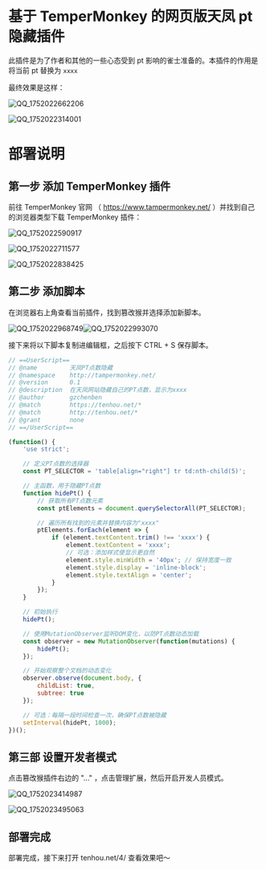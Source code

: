 # 基于 TemperMonkey 的网页版天凤 pt 隐藏插件

此插件是为了作者和其他的一些心态受到 pt 影响的雀士准备的。本插件的作用是将当前 pt 替换为 `xxxx`

最终效果是这样：

![QQ_1752022662206](./assets/QQ_1752022662206.png)

![QQ_1752022314001](./assets/QQ_1752022314001.png)

# 部署说明

## 第一步 添加 TemperMonkey 插件

前往 TemperMonkey 官网 （ https://www.tampermonkey.net/ ）并找到自己的浏览器类型下载 TemperMonkey 插件：

![QQ_1752022590917](./assets/QQ_1752022590917.png)

![QQ_1752022711577](./assets/QQ_1752022711577.png)

![QQ_1752022838425](./assets/QQ_1752022838425.png)

## 第二步 添加脚本

在浏览器右上角查看当前插件，找到篡改猴并选择添加新脚本。

![QQ_1752022968749](./assets/QQ_1752022968749.png)![QQ_1752022993070](./assets/QQ_1752022993070.png)

接下来将以下脚本复制进编辑框，之后按下 CTRL + S 保存脚本。

```javascript
// ==UserScript==
// @name         天凤PT点数隐藏
// @namespace    http://tampermonkey.net/
// @version      0.1
// @description  在天凤网站隐藏自己的PT点数，显示为xxxx
// @author       gzchenben
// @match        https://tenhou.net/*
// @match        http://tenhou.net/*
// @grant        none
// ==/UserScript==

(function() {
    'use strict';

    // 定义PT点数的选择器
    const PT_SELECTOR = 'table[align="right"] tr td:nth-child(5)';

    // 主函数，用于隐藏PT点数
    function hidePt() {
        // 获取所有PT点数元素
        const ptElements = document.querySelectorAll(PT_SELECTOR);

        // 遍历所有找到的元素并替换内容为"xxxx"
        ptElements.forEach(element => {
            if (element.textContent.trim() !== 'xxxx') {
                element.textContent = 'xxxx';
                // 可选：添加样式使显示更自然
                element.style.minWidth = '40px'; // 保持宽度一致
                element.style.display = 'inline-block';
                element.style.textAlign = 'center';
            }
        });
    }

    // 初始执行
    hidePt();

    // 使用MutationObserver监听DOM变化，以防PT点数动态加载
    const observer = new MutationObserver(function(mutations) {
        hidePt();
    });

    // 开始观察整个文档的动态变化
    observer.observe(document.body, {
        childList: true,
        subtree: true
    });

    // 可选：每隔一段时间检查一次，确保PT点数被隐藏
    setInterval(hidePt, 1000);
})();
```

## 第三部 设置开发者模式

点击篡改猴插件右边的 "..." ，点击管理扩展，然后开启开发人员模式。

![QQ_1752023414987](./assets/QQ_1752023414987.png)

![QQ_1752023495063](./assets/QQ_1752023495063.png)

## 部署完成

部署完成，接下来打开 tenhou.net/4/ 查看效果吧～
